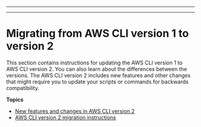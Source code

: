 --------

--------

# Migrating from AWS CLI version 1 to version 2<a name="cliv2-migration"></a>

This section contains instructions for updating the AWS CLI version 1 to AWS CLI version 2\. You can also learn about the differences between the versions\. The AWS CLI version 2 includes new features and other changes that might require you to update your scripts or commands for backwards compatibility\.

**Topics**
+ [New features and changes in AWS CLI version 2](cliv2-migration-changes.md)
+ [AWS CLI version 2 migration instructions](cliv2-migration-instructions.md)